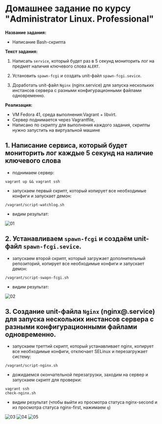 # Домашнее задание по курсу "Administrator Linux. Professional"

**Название задания:** 

  - Написание Bash-скрипта 

**Текст задания:** 

  1. Написать ```service```, который будет раз в 5 секунд мониторить лог на предмет наличия ключевого слова ```ALERT```.

  2. Установить ```spawn-fcgi``` и создать unit-файл ```spawn-fcgi.sevice```.

  3. Доработать unit-файл ```Nginx``` (nginx.service) для запуска нескольких инстансов сервера с разными конфигурационными файлами одновременно.

**Реализация:**

  - VM Fedora 41, среда выполнения:Vagrant + libvirt. 
  - Сервер поднимается через Vagrantfile,
  - Написано по скрипту для выполнения каждого задания, скрипты нужно запустить на виртуальной машине

## 1. Написание сервиса, который будет мониторить лог каждые 5 секунд на наличие ключевого слова

  - поднимаем сервер:
    
```
vagrant up && vagrant ssh
```

  - запускаем первый скрипт, который копирует все необходимые конфиги и запускает демон:

```
/vagrant/script-watchlog.sh
```

  - видим результат:

![01](./screenshots/01.png)


## 2. Устанавливаем ```spawn-fcgi``` и создаём unit-файл ```spawn-fcgi.sevice```.

  - запускаем второй скрипт, который загружает дополнительный репозиторий, копирует все необходимые конфиги и запускает демон:

```
/vagrant/script-swapn-fcgi.sh
```

  - видим результат:

![02](./screenshots/02.png)

## 3. Создание unit-файла ```Nginx``` (nginx@.service) для запуска нескольких инстансов сервера с разными конфигурационными файлами одновременно.

  - запускаем треттий скрипт, который устанавливает nginx, копирует все необходимые конфиги, отключает SELinux и перезагружает систему:

```
/vagrant/script-nginx.sh
```

  - дожидаемся окончательной перезагрузки, заходим на сервер и запускаем скрипт для проверки:

```
vagrant ssh
check-nginx.sh
```

  - видим результат (чтобы выйти из просмотра статуса nginx-second и из просмотра статуса nginx-first, нажимаем ```q```)

![03](./screenshots/03.png)
![04](./screenshots/04.png)
![05](./screenshots/05.png)
